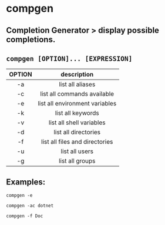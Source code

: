 # compgen

**Completion Generator** > display possible completions.
---

` compgen [OPTION]... [EXPRESSION] `
---

| **OPTION** | description |
|:---:|:---:|
| -a | list all aliases |
| -c | list all commands available |
| -e | list all environment variables |
| -k | list all keywords |
| -v | list all shell variables |
| -d | list all directories |
| -f | list all files and directories |
| -u | list all users |
| -g | list all groups |

## Examples:
` compgen -e `

` compgen -ac dotnet `

` compgen -f Doc `